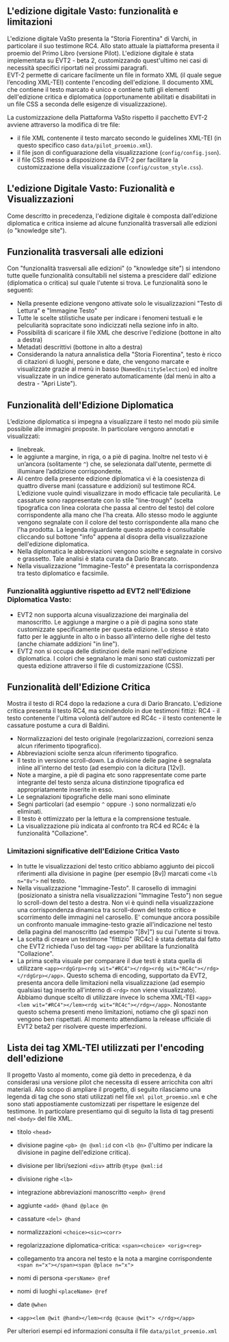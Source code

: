## L'edizione digitale Vasto: funzionalità e limitazioni 

L'edizione digitale VaSto presenta la "Storia Fiorentina" di Varchi, in particolare il suo testimone RC4. Allo stato attuale la piattaforma presenta il proemio del Primo Libro (versione Pilot).
L'edizione digitale è stata implementata su EVT2 - beta 2, customizzando quest'ultimo nei casi di necessità specifici riportati nei prossimi paragrafi.   
EVT-2 permette di caricare facilmente un file in formato XML (il quale segue l’encoding XML-TEI) contente l'encoding dell'edizione. Il documento XML che contiene il testo marcato è unico e contiene tutti gli elementi dell'edizione critica e diplomatica (opportunamente abilitati e disabilitati in un file CSS a seconda delle esigenze di visualizzazione).

La customizzazione della Piattaforma VaSto rispetto il pacchetto EVT-2 avviene attraverso la modifica di tre file: 
- il file XML contenente il testo marcato secondo le guidelines XML-TEI (in questo specifico caso ```data/pilot_proemio.xml```).
- il file json di configuarazione della visualizzazione (```config/config.json```).
- il file CSS messo a disposizione da EVT-2 per facilitare la customizzazione della visualizzazione (```config/custom_style.css```).

## L'edizione Digitale Vasto: Fuzionalità e Visualizzazioni

Come descritto in precedenza, l'edizione digitale è composta dall'edizione diplomatica e critica insieme ad alcune funzionalità trasversali alle edizioni (o "knowledge site"). 


## Funzionalità trasversali alle edizioni
Con "funzionalità trasversali alle edizioni" (o "knowledge site") si intendono tutte quelle funzionalità consultabili nel sistema a prescidere dall' edizione (diplomatica o critica) sul quale l'utente si trova. Le funzionalità sono le seguenti:

* Nella presente edizione vengono attivate solo le visualizzazioni "Testo di Lettura" e "Immagine Testo"
*	Tutte le scelte stilistiche usate per indicare i fenomeni testuali e le pelculiarità sopracitate sono indicizzati nella sezione info in alto.
* Possibilità di scaricare il file XML che descrive l'edizione (bottone in alto a destra)
* Metadati descrittivi (bottone in alto a destra)
* Considerando la natura annalistica della "Storia Fiorentina", testo è ricco di citazioni di luoghi, persone e date, che vengono marcate e visualizzate grazie al menù in basso (```NamedEnititySelection```) ed inoltre visualizzate in un indice generato automaticamente (dal menù in alto a destra - "Apri Liste").

## Funzionalità dell'Edizione Diplomatica

L’edizione diplomatica si impegna a visualizzare il testo nel modo più simile possibile alle immagini proposte.
In particolare vengono annotati e visualizzati: 
* linebreak.
* le aggiunte a margine, in riga, o a piè di pagina. Inoltre nel testo vi è un’ancora (solitamente ```^```) che, se selezionata dall'utente, permette di illuminare l’addizione corrispondente. 
* Al centro della presente edizione diplomatica vi è la coesistenza di quattro diverse mani (cassature e addizioni) sul testimone RC4. L’edizione vuole quindi visualizzare in modo efficacie tale peculiarità. Le cassature sono rappresentate con  lo stile "line-trough" (scelta tipografica con linea colorata che passa al centro del testo) del colore corrispondente alla mano che l'ha creata. Allo stesso modo le aggiunte vengono segnalate con il colore del testo corrispondente alla mano che l'ha prodotta. La legenda riguardante questo aspetto è consultable cliccando sul bottone "info" appena al disopra della visualizzazione dell'edizione diplomatica.
* Nella diplomatica le abbreviazioni vengono sciolte e segnalate in corsivo e grassetto. Tale analisi è stata curata da Dario Brancato. 
* Nella visualizzazione "Immagine-Testo" è presentata la corrispondenza tra testo diplomatico e facsimile. 

### Funzionalità aggiuntive rispetto ad EVT2 nell'Edizione Diplomatica Vasto: 
* EVT2 non supporta alcuna visualizzazione dei marginalia del manoscritto. Le aggiunge a margine o a piè di pagina sono state customizzate specificamente per questa edizione. Lo stesso è stato fatto per le aggiunte in alto o in basso all'interno delle righe del testo (anche chiamate addizioni "in line"). 
* EVT2 non si occupa delle distinzioni delle mani nell'edizione diplomatica. I colori che segnalano le mani sono stati customizzati per questa edizione attraverso il file di customizzazione (CSS).   

## Funzionalità dell'Edizione Critica 

Mostra il testo di RC4 dopo la redazione a cura di Dario Brancato. L'edizione critica presenta il testo RC4, ma scindendolo in due testimoni fittizi: RC4 - il testo contenente l'ultima volontà dell'autore ed RC4c - il testo contenente le cassature postume a cura di Baldini.  
* Normalizzazioni del testo originale (regolarizzazioni, correzioni senza alcun riferimento tipografico).
* Abbreviazioni sciolte senza alcun riferimento tipografico.
* Il testo in versione scroll-down. La divisione delle pagine è segnalata inline all'interno del testo (ad esempio con la dicitura [12v]).
* Note a margine, a piè di pagina etc sono rappresentate come parte integrante del testo senza alcuna distinzione tipografica ed appropriatamente inserite in esso. 
* Le segnalazioni tipografiche delle mani sono eliminate 
* Segni particolari (ad esempio ```^``` oppure ```-```) sono normalizzati e/o eliminati.
* Il testo è ottimizzato per la lettura e la comprensione testuale.
* La visualizzazione più indicata al confronto tra RC4 ed RC4c è la funzionalità "Collazione".

### Limitazioni significative dell'Edizione Critica Vasto
* In tutte le visualizzazioni del testo critico abbiamo aggiunto dei piccoli riferimenti alla divisione in pagine (per esempio [8v]) marcati come ```<lb n="8v">``` nel testo. 
* Nella visualizzazione "Immagine-Testo". Il carosello di immagini (posizionato a sinistra nella visualizzazioni "Immagine Testo") non segue lo scroll-down del testo a destra. Non vi è quindi nella visualizzazione una corrispondenza dinamica tra scroll-down del testo critico e scorrimento delle immagini nel carosello. E' comunque ancora possibile un confronto manuale immagine-testo grazie all'indicazione nel testo della pagina del manoscritto (ad esempio "[8v]") su cui l'utente si trova. 
* La scelta di creare un testimone "fittizio" (RC4c) è stata dettata dal fatto che EVT2 richieda l'uso del tag ```<app>``` per abilitare la funzionalità "Collazione". 
* La prima scelta visuale per comparare il due testi è stata quella di utilizzare ```<app><rdgGrp><rdg wit="#RC4"></rdg><rdg wit="RC4c"></rdg></rdgGrp></app>```. Questo schema di encoding, supportato da EVT2, presenta ancora delle limitazioni nella visualizzazione (ad esempio qualsiasi tag inserito all'interno di ```<rdg>``` non viene visualizzato). Abbiamo dunque scelto di utilizzare invece lo schema XML-TEI ```<app><lem wit="#RC4"></lem><rdg wit="RC4c"></rdg></app>```. Nonostante questo schema presenti meno limitazioni, notiamo che gli spazi non vengono ben rispettati. Al momento attendiamo la release ufficiale di EVT2 beta2 per risolvere queste imperfezioni. 

## Lista dei tag XML-TEI utilizzati per l'encoding dell'edizione
Il progetto Vasto al momento, come già detto in precedenza, è da considerasi una versione pilot che necessita di essere arricchita con altri materiali. Allo scopo di ampliare il progetto, di seguito rilasciamo una legenda di tag che sono stati utilizzati nel file ```xml pilot_proemio.xml``` e che sono stati appostiamente customizzati per rispettare le esigenze del testimone. In particolare presentiamo qui di seguito la lista di tag presenti nel ```<body>``` del file XML. 

* titolo ```<head>```
* divisione pagine ```<pb> @n @xml:id``` con ```<lb @n>``` (l'ultimo per indicare la divisione in pagine dell'edizione critica).
* divisione per libri/sezioni ```<div>``` attrib ```@type @xml:id```
* divisione righe ```<lb>```
* integrazione abbreviazioni manoscritto ```<emph> @rend```
* aggiunte ```<add> @hand @place @n```
* cassature ```<del> @hand``` 
* normalizzazioni ```<choice><sic><corr>```
* regolarizzazione diplomatica-critica: ```<span><choice> <orig><reg>```
* collegamento tra ancora nel testo e la nota a margine corrispondente ```<span n="x"></span><span @place n="x">```

* nomi di persona ```<persName> @ref```
* nomi di luoghi ```<placeName> @ref```
* date <date> ```@when```

* ```<app><lem @wit @hand></lem><rdg @cause @wit"> </rdg></app>```

Per ulteriori esempi ed informazioni consulta il file ```data/pilot_proemio.xml```

